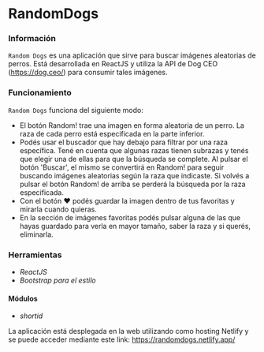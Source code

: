 # RandomDogs

### Información

`Random Dogs` es una aplicación que sirve para buscar imágenes aleatorias de perros. Está desarrollada en ReactJS y utiliza la API de Dog CEO (https://dog.ceo/) para consumir tales imágenes.

### Funcionamiento
`Random Dogs` funciona del siguiente modo:
- El botón Random! trae una imagen en forma aleatoria de un perro. La raza de cada perro está especificada en la parte inferior.
- Podés usar el buscador que hay debajo para filtrar por una raza específica. Tené en cuenta que algunas razas tienen subrazas y tenés que elegir una de ellas para que la búsqueda se complete. Al pulsar el botón 'Buscar', el mismo se convertirá en Random! para seguir buscando imágenes aleatorias según la raza que indicaste. Si volvés a pulsar el botón Random! de arriba se perderá la búsqueda por la raza especificada.
- Con el botón ♥ podés guardar la imagen dentro de tus favoritas y mirarla cuando quieras.
- En la sección de imágenes favoritas podés pulsar alguna de las que hayas guardado para verla en mayor tamaño, saber la raza y si querés, eliminarla.

### Herramientas
- *ReactJS*
- *Bootstrap para el estilo*

#### Módulos
- *shortid*


La aplicación está desplegada en la web utilizando como hosting Netlify y se puede acceder mediante este link: https://randomdogs.netlify.app/
